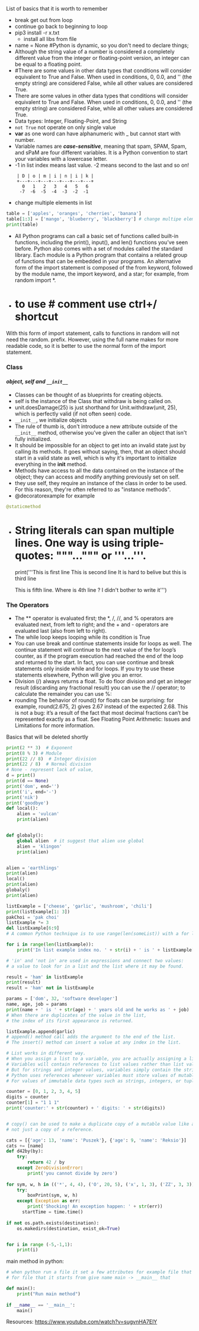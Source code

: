 List of basics that it is worth to remember
* break get out from loop
* continue go back to beginning to loop
* pip3 install -r x.txt
  * install all libs from file
* name = None #Python is dynamic, so you don't need to declare things;
* Although the string value of a number is considered a completely different value from the integer or floating-point version, an integer can be equal to a floating point.
* #There are some values in other data types that conditions will consider equivalent to True and False. When used in conditions, 0, 0.0, and '' (the empty string) are considered False, while all other values are considered True.
* There are some values in other data types that conditions will consider equivalent to True and False. When used in conditions, 0, 0.0, and '' (the empty string) are considered False, while all other values are considered True.
* Data types: Integer, Floating-Point, and String
* ```not True```   not operate on only single value
* **var** as one word can have alphanumeric with _ but cannot start with number.
* Variable names are **_case-sensitive_**, meaning that spam, SPAM, Spam, and sPaM are four different variables. It is a Python convention to start your variables with a lowercase letter.
* -1 in list index means last value. -2 means second to the last and so on!
``` +---+---+---+---+---+---+---+
    | D | o | m | i | n | i | k |
    +---+---+---+---+---+---+---+
      0   1   2   3   4   5   6
     -7  -6  -5  -4  -3  -2  -1
```
* change multiple elements in list
```python
table = ['apples', 'oranges', 'cherries', 'banana']
table[1:3] = ['mango', 'blueberry', 'blackberry'] # change multipe elements in list
print(table)
```
* All Python programs can call a basic set of functions called built-in functions, including the print(), input(), and len() functions you’ve seen before. Python also comes with a set of modules called the standard library. Each module is a Python program that contains a related group of functions that can be embedded in your programs.
An alternative form of the import statement is composed of the from keyword, followed by the module name, the import keyword, and a star; for example, from random import *.
* # to use # comment use ctrl+/ shortcut

 With this form of import statement, calls to functions in random will not need the random. prefix. However, using the full name makes for more readable code, so it is better to use the normal form of the import statement.



### **Class**
#### _object, self and `__init__`_
* Classes can be thought of as blueprints for creating objects.
* self is the instance of the Class that withdraw is being called on.
* unit.doesDamage(25) is just shorthand for Unit.withdraw(unit, 25), which is perfectly valid (if not often seen) code.
* `__init__`, we initialize objects
* The rule of thumb is, don't introduce a new attribute outside of the `__init__` method, otherwise you've given the caller an object that isn't fully initialized. 
* It should be impossible for an object to get into an invalid state just by calling its methods. It goes without saying, then, that an object should start in a valid state as well, which is why it's important to initialize everything in the __init__ method.
*  Methods have access to all the data contained on the instance of the object; they can access and modify anything previously set on self. 
* they use self, they require an instance of the class in order to be used. For this reason, they're often referred to as "instance methods".
* @decoratorexample for example 
```python
@staticmethod
```
* # String literals can span multiple lines. One way is using triple-quotes: """...""" or '''...'''.
  
  print('''This is first line
  This is second line
  It is hard to belive but this is third line
  
  This is fifth line. Where is 4th line ? I didn't bother to write it''')

### The Operators

* The ** operator is evaluated first; the *, /, //, and % operators are evaluated next, from left to right; and the + and - operators are evaluated last (also from left to right).
* The while loop keeps looping while its condition is True
* You can use break and continue statements inside for loops as well. The continue statement will continue to the next value of the for loop’s counter, as if the program execution had reached the end of the loop and returned to the start. In fact, you can use continue and break statements only inside while and for loops. If you try to use these statements elsewhere, Python will give you an error.
* Division (/) always returns a float. To do floor division and get an integer result (discarding any fractional result) you can use the // operator; to calculate the remainder you can use %:
* rounding The behavior of round() for floats can be surprising: for example, round(2.675, 2) gives 2.67 instead of the expected 2.68. This is not a bug: it’s a result of the fact that most decimal fractions can’t be represented exactly as a float. See Floating Point Arithmetic: Issues and Limitations for more information.


Basics that will be deleted shortly    
```python
print(2 ** 3)  # Exponent
print(8 % 3) # Module
print(22 // 8)  # Integer division
print(22 / 8)  # Normal division
# None - represent lack of value,
d = print()
print(d == None)
print('dom', end='')
print('i', end='-')
print('nik')
print('goodbye')
def local():
    alien = 'vulcan'
    print(alien)


def globaly():
    global alien  # it suggest that alien use global
    alien = 'klingon'
    print(alien)


alien = 'earthlings'
print(alien)
local()
print(alien)
globaly()
print(alien)

listExample = ['cheese', 'garlic', 'mushroom', 'chili']
print(listExample[1: 3])
pakChoi = 'pak choi'
listExample *= 3
del listExample[6:9]
# A common Python technique is to use range(len(someList)) with a for loop to iterate over the indexes of a list.

for i in range(len(listExample)):
    print('In list example index no. ' + str(i) + ' is ' + listExample[i])

# 'in' and 'not in' are used in expressions and connect two values:
# a value to look for in a list and the list where it may be found.

result = 'ham' in listExample
print(result)
result = 'ham' not in listExample

params = ['dom', 32, 'software developer']
name, age, job = params
print(name + ' is ' + str(age) + ' years old and he works as ' + job)
# When there are duplicates of the value in the list,
# the index of its first appearance is returned.

listExample.append(garlic)
# append() method call adds the argument to the end of the list.
# The insert() method can insert a value at any index in the list.

# List works in different way.
# When you assign a list to a variable, you are actually assigning a list reference to the variable.
# Variables will contain references to list values rather than list values themselves.
# But for strings and integer values, variables simply contain the string or integer value.
# Python uses references whenever variables must store values of mutable data types, such as lists or dictionaries.
# For values of immutable data types such as strings, integers, or tuples, Python variables will store the value itself.

counter = [0, 1, 2, 3, 4, 5]
digits = counter
counter[1] = "1 1 1"
print('counter:' + str(counter) + ' digits: ' + str(digits))


# copy() can be used to make a duplicate copy of a mutable value like a list or dictionary,
# not just a copy of a reference.

cats = [{'age': 13, 'name': 'Puszek'}, {'age': 9, 'name': 'Reksio'}]
cats += [name]
def d42by(by):
    try:
        return 42 / by
    except ZeroDivisionError:
        print('you cannot divide by zero')
        
for sym, w, h in (('*', 4, 4), ('O', 20, 5), ('x', 1, 3), ('ZZ', 3, 3)):
    try:
        boxPrint(sym, w, h)
    except Exception as err:
        print('Shocking! An exception happen: ' + str(err))
      startTime = time.time()
      
if not os.path.exists(destination):
    os.makedirs(destination, exist_ok=True)


for i in range (-5,-1,1):
    print(i)
```


main method in python:
```python
# when python run a file it set a few attributes for example file that is run __name__ 
# for file that it starts from give name main -> __main__ that

def main():
    print("Run main method")
    
if __name__ == '__main__':
    main()

```


Resources:
https://www.youtube.com/watch?v=sugvnHA7ElY